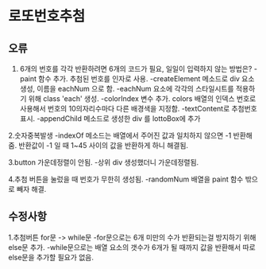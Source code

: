 # 로또번호추첨

## 오류
1. 6개의 번호를 각각 반환하려면 6개의 코드가 필요, 일일이 입력하지 않는 방법은?
-paint 함수 추가. 추첨된 번호를 인자로 사용.
-createElement 메소드로 div 요소 생성, 이름을 eachNum 으로 함.
-eachNum 요소에 각각의 스타일시트를 적용하기 위해 class 'each' 생성.
-colorIndex 변수 추가. colors 배열의 인덱스 번호로 사용해서 번호의 10의자리수마다 다른 배경색을 지정함.
-textContent로 추첨번호 표시.
-appendChild 메소드로 생성한 div 를 lottoBox에 추가

2.숫자중복발생
-indexOf 메소드는 배열에서 주어진 값과 일치하지 않으면 -1 반환해줌. 반환값이 -1 일 때 1~45 사이의 값을 반환하게 하니 해결됨.

3.button 가운데정렬이 안됨.
-상위 div 생성했더니 가운데정렬됨.

4.추첨 버튼을 눌렀을 때 번호가 무한히 생성됨. 
-randomNum 배열을 paint 함수 밖으로 빼자 해결.

## 수정사항
1.추첨버튼 for문 -> while문
-for문으로는 6개 미만의 수가 반환되는걸 방지하기 위해 else문 추가.
-while문으로는 배열 요소의 갯수가 6개가 될 때까지 값을 반환해서 따로 else문을 추가할 필요가 없음.
